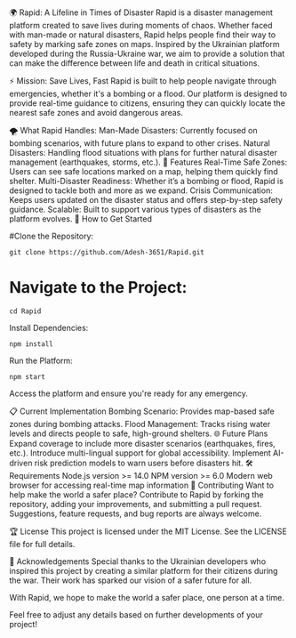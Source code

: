 🌍 Rapid: A Lifeline in Times of Disaster
Rapid is a disaster management platform created to save lives during moments of chaos. Whether faced with man-made or natural disasters, Rapid helps people find their way to safety by marking safe zones on maps. Inspired by the Ukrainian platform developed during the Russia-Ukraine war, we aim to provide a solution that can make the difference between life and death in critical situations.

⚡️ Mission: Save Lives, Fast
Rapid is built to help people navigate through emergencies, whether it's a bombing or a flood. Our platform is designed to provide real-time guidance to citizens, ensuring they can quickly locate the nearest safe zones and avoid dangerous areas.

🌪️ What Rapid Handles:
Man-Made Disasters: Currently focused on bombing scenarios, with future plans to expand to other crises.
Natural Disasters: Handling flood situations with plans for further natural disaster management (earthquakes, storms, etc.).
🚀 Features
Real-Time Safe Zones: Users can see safe locations marked on a map, helping them quickly find shelter.
Multi-Disaster Readiness: Whether it’s a bombing or flood, Rapid is designed to tackle both and more as we expand.
Crisis Communication: Keeps users updated on the disaster status and offers step-by-step safety guidance.
Scalable: Built to support various types of disasters as the platform evolves.
🔧 How to Get Started

#Clone the Repository:

``git clone https://github.com/Adesh-3651/Rapid.git``

# Navigate to the Project:

``cd Rapid``

Install Dependencies:

``npm install``

Run the Platform:

``npm start``


Access the platform and ensure you're ready for any emergency.

📋 Current Implementation
Bombing Scenario: Provides map-based safe zones during bombing attacks.
Flood Management: Tracks rising water levels and directs people to safe, high-ground shelters.
🌐 Future Plans
Expand coverage to include more disaster scenarios (earthquakes, fires, etc.).
Introduce multi-lingual support for global accessibility.
Implement AI-driven risk prediction models to warn users before disasters hit.
🛠️ Requirements
Node.js version >= 14.0
NPM version >= 6.0
Modern web browser for accessing real-time map information
🤝 Contributing
Want to help make the world a safer place? Contribute to Rapid by forking the repository, adding your improvements, and submitting a pull request. Suggestions, feature requests, and bug reports are always welcome.

🏆 License
This project is licensed under the MIT License. See the LICENSE file for full details.

🙏 Acknowledgements
Special thanks to the Ukrainian developers who inspired this project by creating a similar platform for their citizens during the war. Their work has sparked our vision of a safer future for all.

With Rapid, we hope to make the world a safer place, one person at a time.

Feel free to adjust any details based on further developments of your project!
